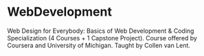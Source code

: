 # WebDevelopment
Web Design for Everybody: Basics of Web Development &amp; Coding Specialization (4 Courses + 1 Capstone Project). Course offered by Coursera and University of Michigan. Taught by Collen van Lent.
